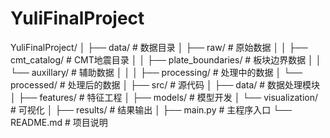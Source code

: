# YuliFinalProject
YuliFinalProject/
│
├── data/                       # 数据目录
│   ├── raw/                    # 原始数据
│   │   ├── cmt_catalog/        # CMT地震目录
│   │   ├── plate_boundaries/   # 板块边界数据
│   │   └── auxillary/          # 辅助数据
│   │
│   ├── processing/             # 处理中的数据
│   └── processed/              # 处理后的数据
│
├── src/                        # 源代码
│   ├── data/                   # 数据处理模块
│   ├── features/               # 特征工程
│   ├── models/                 # 模型开发
│   └── visualization/          # 可视化
│
├── results/                    # 结果输出
│
├── main.py                     # 主程序入口
└── README.md                   # 项目说明
